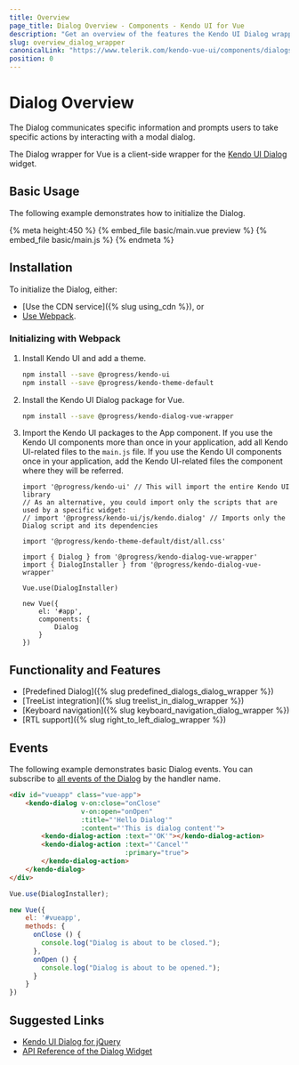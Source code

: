 ```yaml
---
title: Overview
page_title: Dialog Overview - Components - Kendo UI for Vue
description: "Get an overview of the features the Kendo UI Dialog wrapper for Vue delivers and use the component in Vue projects."
slug: overview_dialog_wrapper
canonicalLink: "https://www.telerik.com/kendo-vue-ui/components/dialogs/dialog/"
position: 0
---
```


<div><WrapperBanner link="/kendo-vue-ui/components/dialogs/dialog"></WrapperBanner></div>


# Dialog Overview

The Dialog communicates specific information and prompts users to take specific actions by interacting with a modal dialog.

The Dialog wrapper for Vue is a client-side wrapper for the [Kendo UI Dialog](https://docs.telerik.com/kendo-ui/api/javascript/ui/dialog) widget.

<div data-component="StartFreeTrialSection"></div>

## Basic Usage

The following example demonstrates how to initialize the Dialog.

{% meta height:450 %}
{% embed_file basic/main.vue preview %}
{% embed_file basic/main.js %}
{% endmeta %}

## Installation

To initialize the Dialog, either:

* [Use the CDN service]({% slug using_cdn %}), or
* [Use Webpack](#toc-initializing-with-webpack).

### Initializing with Webpack

1. Install Kendo UI and add a theme.

	```sh
	npm install --save @progress/kendo-ui
	npm install --save @progress/kendo-theme-default
	```

1. Install the Kendo UI Dialog package for Vue.

	```sh
	npm install --save @progress/kendo-dialog-vue-wrapper
	```

1. Import the Kendo UI packages to the App component. If you use the Kendo UI components more than once in your application, add all Kendo UI-related files to the `main.js` file. If you use the Kendo UI components once in your application, add the Kendo UI-related files the component where they will be referred.

	```js-no-run
	import '@progress/kendo-ui' // This will import the entire Kendo UI library
	// As an alternative, you could import only the scripts that are used by a specific widget:
	// import '@progress/kendo-ui/js/kendo.dialog' // Imports only the Dialog script and its dependencies

	import '@progress/kendo-theme-default/dist/all.css'

	import { Dialog } from '@progress/kendo-dialog-vue-wrapper'
	import { DialogInstaller } from '@progress/kendo-dialog-vue-wrapper'

	Vue.use(DialogInstaller)

	new Vue({
		el: '#app',
		components: {
			Dialog
		}
	})
	```

## Functionality and Features

* [Predefined Dialog]({% slug predefined_dialogs_dialog_wrapper %})
* [TreeList integration]({% slug treelist_in_dialog_wrapper %})
* [Keyboard navigation]({% slug keyboard_navigation_dialog_wrapper %})
* [RTL support]({% slug right_to_left_dialog_wrapper %})

## Events

The following example demonstrates basic Dialog events. You can subscribe to [all events of the Dialog](https://docs.telerik.com/kendo-ui/api/javascript/ui/dialog#events) by the handler name.

```html
<div id="vueapp" class="vue-app">
    <kendo-dialog v-on:close="onClose"
				  v-on:open="onOpen"
				  :title="'Hello Dialog'"
				  :content="'This is dialog content'">
		<kendo-dialog-action :text="'OK'"></kendo-dialog-action>
		<kendo-dialog-action :text="'Cancel'"
							 :primary="true">
		</kendo-dialog-action>
    </kendo-dialog>
</div>
```
```js
Vue.use(DialogInstaller);

new Vue({
	el: '#vueapp',
	methods: {
	  onClose () {
	    console.log("Dialog is about to be closed.");
	  },
	  onOpen () {
	    console.log("Dialog is about to be opened.");
	  }
	}
})
```

## Suggested Links

* [Kendo UI Dialog for jQuery](https://docs.telerik.com/kendo-ui/controls/layout/dialog/overview)
* [API Reference of the Dialog Widget](https://docs.telerik.com/kendo-ui/api/javascript/ui/dialog)
